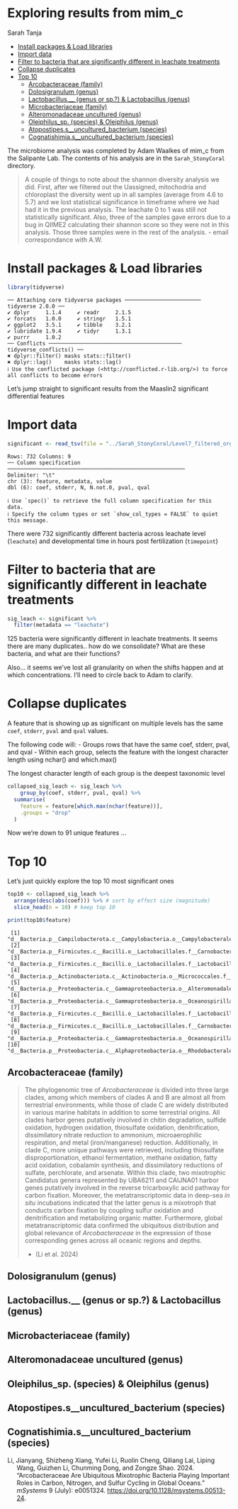 # Exploring results from mim_c
Sarah Tanja

- [Install packages & Load libraries](#install-packages--load-libraries)
- [Import data](#import-data)
- [Filter to bacteria that are significantly different in leachate
  treatments](#filter-to-bacteria-that-are-significantly-different-in-leachate-treatments)
- [Collapse duplicates](#collapse-duplicates)
- [Top 10](#top-10)
  - [Arcobacteraceae (family)](#arcobacteraceae-family)
  - [Dolosigranulum (genus)](#dolosigranulum-genus)
  - [Lactobacillus.\_\_ (genus or sp.?) & Lactobacillus
    (genus)](#lactobacillus__-genus-or-sp--lactobacillus-genus)
  - [Microbacteriaceae (family)](#microbacteriaceae-family)
  - [Alteromonadaceae uncultured
    (genus)](#alteromonadaceae-uncultured-genus)
  - [Oleiphilus_sp. (species) & Oleiphilus
    (genus)](#oleiphilus_sp-species--oleiphilus-genus)
  - [Atopostipes.s\_\_uncultured_bacterium
    (species)](#atopostipess__uncultured_bacterium-species)
  - [Cognatishimia.s\_\_uncultured_bacterium
    (species)](#cognatishimias__uncultured_bacterium-species)

The microbiome analysis was completed by Adam Waalkes of mim_c from the
Salipante Lab. The contents of his analysis are in the
`Sarah_StonyCoral` directory.

> A couple of things to note about the shannon diversity analysis we
> did. First, after we filtered out the Uassigned, mitochodria and
> chloroplast the diversity went up in all samples (average from 4.6 to
> 5.7) and we lost statistical significance in timeframe where we had
> had it in the previous analysis. The leachate 0 to 1 was still not
> statistically significant. Also, three of the samples gave errors due
> to a bug in QIIME2 calculating their shannon score so they were not in
> this analysis. Those three samples were in the rest of the analysis. -
> email correspondance with A.W.

# Install packages & Load libraries

``` r
library(tidyverse)
```

    ── Attaching core tidyverse packages ──────────────────────── tidyverse 2.0.0 ──
    ✔ dplyr     1.1.4     ✔ readr     2.1.5
    ✔ forcats   1.0.0     ✔ stringr   1.5.1
    ✔ ggplot2   3.5.1     ✔ tibble    3.2.1
    ✔ lubridate 1.9.4     ✔ tidyr     1.3.1
    ✔ purrr     1.0.2     
    ── Conflicts ────────────────────────────────────────── tidyverse_conflicts() ──
    ✖ dplyr::filter() masks stats::filter()
    ✖ dplyr::lag()    masks stats::lag()
    ℹ Use the conflicted package (<http://conflicted.r-lib.org/>) to force all conflicts to become errors

Let’s jump straight to significant results from the Maaslin2 significant
differential features

# Import data

``` r
significant <- read_tsv(file = "../Sarah_StonyCoral/Level7_filtered_organism_output/significant_results.tsv")
```

    Rows: 732 Columns: 9
    ── Column specification ────────────────────────────────────────────────────────
    Delimiter: "\t"
    chr (3): feature, metadata, value
    dbl (6): coef, stderr, N, N.not.0, pval, qval

    ℹ Use `spec()` to retrieve the full column specification for this data.
    ℹ Specify the column types or set `show_col_types = FALSE` to quiet this message.

There were 732 significantly different bacteria across leachate level
(`leachate`) and developmental time in hours post fertilization
(`timepoint`)

# Filter to bacteria that are significantly different in leachate treatments

``` r
sig_leach <- significant %>% 
  filter(metadata == "leachate")
```

125 bacteria were significantly different in leachate treatments. It
seems there are many duplicates.. how do we consolidate? What are these
bacteria, and what are their functions?

Also… it seems we’ve lost all granularity on when the shifts happen and
at which concentrations. I’ll need to circle back to Adam to clarify.

# Collapse duplicates

A feature that is showing up as significant on multiple levels has the
same `coef`, `stderr`, `pval` and `qval` values.

The following code will: - Groups rows that have the same coef, stderr,
pval, and qval - Within each group, selects the feature with the longest
character length using nchar() and which.max()

The longest character length of each group is the deepest taxonomic
level

``` r
collapsed_sig_leach <- sig_leach %>% 
    group_by(coef, stderr, pval, qval) %>%
  summarise(
    feature = feature[which.max(nchar(feature))],
    .groups = "drop"
  )
```

Now we’re down to 91 unique features …

# Top 10

Let’s just quickly explore the top 10 most significant ones

``` r
top10 <- collapsed_sig_leach %>% 
  arrange(desc(abs(coef))) %>% # sort by effect size (magnitude)
  slice_head(n = 10) # keep top 10     

print(top10$feature)
```

     [1] "d__Bacteria.p__Campilobacterota.c__Campylobacteria.o__Campylobacterales.f__Arcobacteraceae.__.__"                                    
     [2] "d__Bacteria.p__Firmicutes.c__Bacilli.o__Lactobacillales.f__Carnobacteriaceae.g__Dolosigranulum.__"                                   
     [3] "d__Bacteria.p__Firmicutes.c__Bacilli.o__Lactobacillales.f__Lactobacillaceae.g__Lactobacillus.__"                                     
     [4] "d__Bacteria.p__Actinobacteriota.c__Actinobacteria.o__Micrococcales.f__Microbacteriaceae"                                             
     [5] "d__Bacteria.p__Proteobacteria.c__Gammaproteobacteria.o__Alteromonadales.f__Alteromonadaceae.g__uncultured"                           
     [6] "d__Bacteria.p__Proteobacteria.c__Gammaproteobacteria.o__Oceanospirillales.f__Oleiphilaceae.g__Oleiphilus.s__Oleiphilus_sp."          
     [7] "d__Bacteria.p__Firmicutes.c__Bacilli.o__Lactobacillales.f__Lactobacillaceae.g__Lactobacillus"                                        
     [8] "d__Bacteria.p__Firmicutes.c__Bacilli.o__Lactobacillales.f__Carnobacteriaceae.g__Atopostipes.s__uncultured_bacterium"                 
     [9] "d__Bacteria.p__Proteobacteria.c__Gammaproteobacteria.o__Oceanospirillales.f__Oleiphilaceae.g__Oleiphilus"                            
    [10] "d__Bacteria.p__Proteobacteria.c__Alphaproteobacteria.o__Rhodobacterales.f__Rhodobacteraceae.g__Cognatishimia.s__uncultured_bacterium"

## Arcobacteraceae (family)

> The phylogenomic tree of *Arcobacteraceae* is divided into three large
> clades, among which members of clades A and B are almost all from
> terrestrial environments, while those of clade C are widely
> distributed in various marine habitats in addition to some terrestrial
> origins. All clades harbor genes putatively involved in chitin
> degradation, sulfide oxidation, hydrogen oxidation, thiosulfate
> oxidation, denitrification, dissimilatory nitrate reduction to
> ammonium, microaerophilic respiration, and metal (iron/manganese)
> reduction. Additionally, in clade C, more unique pathways were
> retrieved, including thiosulfate disproportionation, ethanol
> fermentation, methane oxidation, fatty acid oxidation, cobalamin
> synthesis, and dissimilatory reductions of sulfate, perchlorate, and
> arsenate. Within this clade, two mixotrophic Candidatus genera
> represented by UBA6211 and CAIJNA01 harbor genes putatively involved
> in the reverse tricarboxylic acid pathway for carbon fixation.
> Moreover, the metatranscriptomic data in deep-sea *in situ*
> incubations indicated that the latter genus is a mixotroph that
> conducts carbon fixation by coupling sulfur oxidation and
> denitrification and metabolizing organic matter. Furthermore, global
> metatranscriptomic data confirmed the ubiquitous distribution and
> global relevance of *Arcobacteraceae* in the expression of those
> corresponding genes across all oceanic regions and depths.
>
> - (Li et al. 2024)

## Dolosigranulum (genus)

## Lactobacillus.\_\_ (genus or sp.?) & Lactobacillus (genus)

## Microbacteriaceae (family)

## Alteromonadaceae uncultured (genus)

## Oleiphilus_sp. (species) & Oleiphilus (genus)

## Atopostipes.s\_\_uncultured_bacterium (species)

## Cognatishimia.s\_\_uncultured_bacterium (species)

<div id="refs" class="references csl-bib-body hanging-indent"
entry-spacing="0">

<div id="ref-Li2024-yr" class="csl-entry">

Li, Jianyang, Shizheng Xiang, Yufei Li, Ruolin Cheng, Qiliang Lai,
Liping Wang, Guizhen Li, Chunming Dong, and Zongze Shao. 2024.
“Arcobacteraceae Are Ubiquitous Mixotrophic Bacteria Playing Important
Roles in Carbon, Nitrogen, and Sulfur Cycling in Global Oceans.”
*mSystems* 9 (July): e0051324.
<https://doi.org/10.1128/msystems.00513-24>.

</div>

</div>
